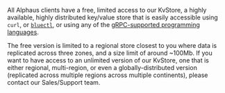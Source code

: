 All Alphaus clients have a free, limited access to our KvStore, a highly available, highly distributed key/value store that is easily accessible using `curl`, or [`bluectl`](https://github.com/alphauslabs/bluectl), or using any of the [gRPC-supported programming languages](https://grpc.io/docs/languages/).

The free version is limited to a regional store closest to you where data is replicated across three zones, and a size limit of around ~100Mb. If you want to have access to an unlimited version of our KvStore, one that is either regional, multi-region, or even a globally-distributed version (replicated across multiple regions across multiple continents), please contact our Sales/Support team. 
